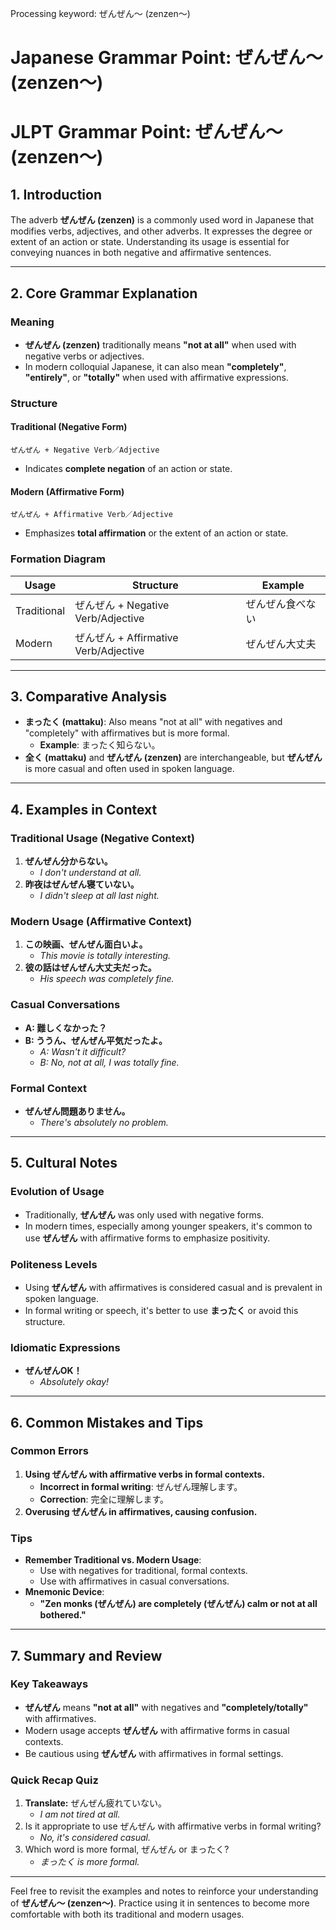 Processing keyword: ぜんぜん～ (zenzen～)
# Japanese Grammar Point: ぜんぜん～ (zenzen～)
# JLPT Grammar Point: ぜんぜん〜 (zenzen〜)
## 1. Introduction
The adverb **ぜんぜん (zenzen)** is a commonly used word in Japanese that modifies verbs, adjectives, and other adverbs. It expresses the degree or extent of an action or state. Understanding its usage is essential for conveying nuances in both negative and affirmative sentences.

---
## 2. Core Grammar Explanation
### Meaning
- **ぜんぜん (zenzen)** traditionally means **"not at all"** when used with negative verbs or adjectives.
- In modern colloquial Japanese, it can also mean **"completely"**, **"entirely"**, or **"totally"** when used with affirmative expressions.
### Structure
#### Traditional (Negative Form)
```plaintext
ぜんぜん + Negative Verb／Adjective
```
- Indicates **complete negation** of an action or state.
#### Modern (Affirmative Form)
```plaintext
ぜんぜん + Affirmative Verb／Adjective
```
- Emphasizes **total affirmation** or the extent of an action or state.
### Formation Diagram
| **Usage**     | **Structure**                      | **Example**              |
|---------------|------------------------------------|--------------------------|
| Traditional   | ぜんぜん + Negative Verb/Adjective  | ぜんぜん食べない          |
| Modern        | ぜんぜん + Affirmative Verb/Adjective | ぜんぜん大丈夫            |
---
## 3. Comparative Analysis
- **まったく (mattaku)**: Also means "not at all" with negatives and "completely" with affirmatives but is more formal.
  - **Example**: まったく知らない。
- **全く (mattaku)** and **ぜんぜん (zenzen)** are interchangeable, but **ぜんぜん** is more casual and often used in spoken language.
---
## 4. Examples in Context
### Traditional Usage (Negative Context)
1. **ぜんぜん分からない。**
   - *I don't understand at all.*
2. **昨夜はぜんぜん寝ていない。**
   - *I didn't sleep at all last night.*
### Modern Usage (Affirmative Context)
1. **この映画、ぜんぜん面白いよ。**
   - *This movie is totally interesting.*
2. **彼の話はぜんぜん大丈夫だった。**
   - *His speech was completely fine.*
### Casual Conversations
- **A: 難しくなかった？**
- **B: ううん、ぜんぜん平気だったよ。**
  - *A: Wasn't it difficult?*
  - *B: No, not at all, I was totally fine.*
### Formal Context
- **ぜんぜん問題ありません。**
  - *There's absolutely no problem.*
---
## 5. Cultural Notes
### Evolution of Usage
- Traditionally, **ぜんぜん** was only used with negative forms.
- In modern times, especially among younger speakers, it's common to use **ぜんぜん** with affirmative forms to emphasize positivity.
### Politeness Levels
- Using **ぜんぜん** with affirmatives is considered casual and is prevalent in spoken language.
- In formal writing or speech, it's better to use **まったく** or avoid this structure.
### Idiomatic Expressions
- **ぜんぜんOK！**
  - *Absolutely okay!*
---
## 6. Common Mistakes and Tips
### Common Errors
1. **Using ぜんぜん with affirmative verbs in formal contexts.**
   - **Incorrect in formal writing**: ぜんぜん理解します。
   - **Correction**: 完全に理解します。
2. **Overusing ぜんぜん in affirmatives, causing confusion.**
### Tips
- **Remember Traditional vs. Modern Usage**:
  - Use with negatives for traditional, formal contexts.
  - Use with affirmatives in casual conversations.
- **Mnemonic Device**:
  - **"Zen monks (ぜんぜん) are completely (ぜんぜん) calm or not at all bothered."**
---
## 7. Summary and Review
### Key Takeaways
- **ぜんぜん** means **"not at all"** with negatives and **"completely/totally"** with affirmatives.
- Modern usage accepts **ぜんぜん** with affirmative forms in casual contexts.
- Be cautious using **ぜんぜん** with affirmatives in formal settings.
### Quick Recap Quiz
1. **Translate:** ぜんぜん疲れていない。
   - *I am not tired at all.*
2. Is it appropriate to use ぜんぜん with affirmative verbs in formal writing?
   - *No, it's considered casual.*
3. Which word is more formal, ぜんぜん or まったく?
   - *まったく is more formal.*
---
Feel free to revisit the examples and notes to reinforce your understanding of **ぜんぜん〜 (zenzen〜)**. Practice using it in sentences to become more comfortable with both its traditional and modern usages.
